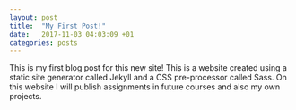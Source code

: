 ```yaml
---
layout: post
title:  "My First Post!"
date:   2017-11-03 04:03:09 +01
categories: posts
---
```


This is my first blog post for this new site! This is a website created using a static site generator called Jekyll
and a CSS pre-processor called Sass. On this website I will publish assignments in future courses and also my own projects. 
